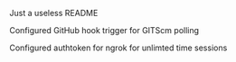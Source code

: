 Just a useless README

Configured GitHub hook trigger for GITScm polling 

Configured authtoken for ngrok for unlimted time sessions
